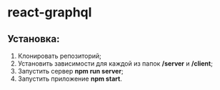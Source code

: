 # react-graphql

## Установка:
1. Клонировать репозиторий;
2. Установить зависимости для каждой из папок __/server__ и __/client__;
3. Запустить сервер __npm run server__;
4. Запустить приложение __npm start__.
